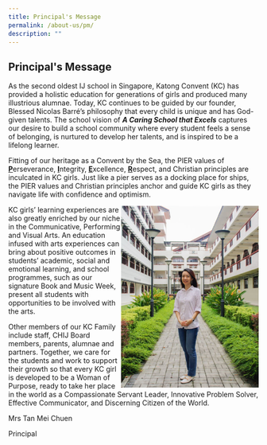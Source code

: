 ```yaml
---
title: Principal's Message
permalink: /about-us/pm/
description: ""
---
```

## Principal's Message

As the second oldest IJ school in Singapore, Katong Convent (KC) has provided a holistic education for generations of girls and produced many illustrious alumnae. Today, KC continues to be guided by our founder, Blessed Nicolas Barré’s philosophy that every child is unique and has God-given talents. The school vision of **_A Caring School that Excels_** captures our desire to build a school community where every student feels a sense of belonging, is nurtured to develop her talents, and is inspired to be a lifelong learner. 

Fitting of our heritage as a Convent by the Sea, the PIER values of <b><u>P</b></u>erseverance, <b><u>I</b></u>ntegrity, <b><u>E</b></u>xcellence, <b><u>R</b></u>espect, and Christian principles are inculcated in KC girls. Just like a pier serves as a docking place for ships, the PIER values and Christian principles anchor and guide KC girls as they navigate life with confidence and optimism. 

<img src="/images/prinmsg.jpg" style="width:55%" align=right>

KC girls’ learning experiences are also greatly enriched by our niche in the Communicative, Performing and Visual Arts. An education infused with arts experiences can bring about positive outcomes in students’ academic, social and emotional learning, and school programmes, such as our signature Book and Music Week, present all students with opportunities to be involved with the arts. 

Other members of our KC Family include staff, CHIJ Board members, parents, alumnae and partners. Together, we care for the students and work to support their growth so that every KC girl is developed to be a Woman of Purpose, ready to take her place in the world as a Compassionate Servant Leader, Innovative Problem Solver, Effective Communicator, and Discerning Citizen of the World. 

  

  
Mrs Tan Mei Chuen

  
Principal